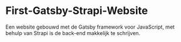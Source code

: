 # First-Gatsby-Strapi-Website
Een website gebouwd met de Gatsby framework voor JavaScript, met behulp van Strapi is de back-end makkelijk te schrijven.

